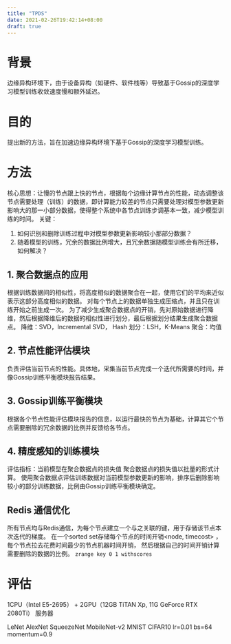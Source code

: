 ```yaml
---
title: "TPDS"
date: 2021-02-26T19:42:14+08:00
draft: true
---
```


# 背景
边缘异构环境下，由于设备异构（如硬件、软件栈等）导致基于Gossip的深度学习模型训练收敛速度慢和额外延迟。

# 目的
提出新的方法，旨在加速边缘异构环境下基于Gossip的深度学习模型训练。

# 方法
核心思想：让慢的节点跟上快的节点，根据每个边缘计算节点的性能，动态调整该节点需要处理（训练）的数据，即计算能力较差的节点只需要处理对模型参数更新影响大的那一小部分数据，使得整个系统中各节点训练步调基本一致，减少模型训练的时间。
关键：
1. 如何识别和删除训练过程中对模型参数更新影响较小那部分数据？
2. 随着模型的训练，冗余的数据比例增大，且冗余数据随模型训练会有所迁移，如何解决？

## 1. 聚合数据点的应用
根据训练数据间的相似性，将高度相似的数据聚合在一起，使用它们的平均来近似表示这部分高度相似的数据。
对每个节点上的数据单独生成压缩点，并且只在训练开始之前生成一次。
为了减少生成聚合数据点的开销，先对原始数据进行降维，然后根据降维后的数据的相似性进行划分，最后根据划分结果生成聚合数据点。
降维：SVD，Incremental SVD， Hash
划分：LSH，K-Means
聚合：均值

## 2. 节点性能评估模块
负责评估当前节点的性能。具体地，采集当前节点完成一个迭代所需要的时间，并像Gossip训练平衡模块报告结果。

## 3. Gossip训练平衡模块
根据各个节点性能评估模块报告的信息，以运行最快的节点为基础，计算其它个节点需要删除的冗余数据的比例并反馈给各节点。

## 4. 精度感知的训练模块
评估指标：当前模型在聚合数据点的损失值
聚合数据点的损失值以批量的形式计算。
使用聚合数据点评估训练数据对当前模型参数更新的影响，排序后删除影响较小的部分训练数据，比例由Gossip训练平衡模块确定。

## Redis 通信优化

所有节点均与Redis通信，为每个节点建立一个与之关联的键，用于存储该节点本次迭代的梯度。
在一个sorted set存储每个节点的时间开销<node, timecost> ， 每个节点拉去花费时间最少的节点机器时间开销，
然后根据自己的时间开销计算需要删除的数据的比例。 `zrange key 0 1 withscores`

# 评估
1CPU（Intel E5-2695） + 2GPU（12GB TiTAN Xp, 11G GeForce RTX 2080Ti） 服务器 

LeNet AlexNet SqueezeNet MobileNet-v2
MNIST CIFAR10
lr=0.01 bs=64 momentum=0.9


